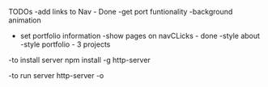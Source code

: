 TODOs
-add links to Nav  - Done 
-get port funtionality
-background animation
- set portfolio information
-show pages on navCLicks - done
-style about
-style portfolio - 3 projects

-to install server
npm install -g http-server

-to run server
http-server -o